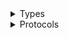 <details>
<summary>Types</summary>

  - [IoTThingsGraphClient](/aws-sdk-swift/reference/0.x/AWSIoTThingsGraph/IoTThingsGraphClient)
  - [IoTThingsGraphClient.IoTThingsGraphClientConfiguration](/aws-sdk-swift/reference/0.x/AWSIoTThingsGraph/IoTThingsGraphClient.IoTThingsGraphClientConfiguration)
  - [IoTThingsGraphClientLogHandlerFactory](/aws-sdk-swift/reference/0.x/AWSIoTThingsGraph/IoTThingsGraphClientLogHandlerFactory)
  - [IoTThingsGraphClientTypes](/aws-sdk-swift/reference/0.x/AWSIoTThingsGraph/IoTThingsGraphClientTypes)

</details>

<details>
<summary>Protocols</summary>

  - [IoTThingsGraphClientProtocol](/aws-sdk-swift/reference/0.x/AWSIoTThingsGraph/IoTThingsGraphClientProtocol)

</details>
